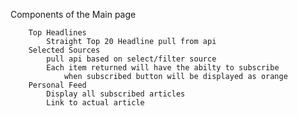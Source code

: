 

Components of the Main page

        Top Headlines
            Straight Top 20 Headline pull from api
        Selected Sources
            pull api based on select/filter source
            Each item returned will have the abilty to subscribe
                when subscribed button will be displayed as orange
        Personal Feed
            Display all subscribed articles
            Link to actual article


